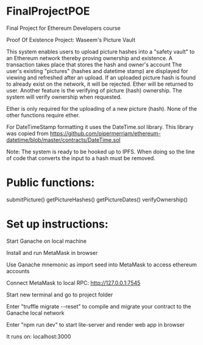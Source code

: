 # FinalProjectPOE
Final Project for Ethereum Developers course

Proof Of Existence Project: Waseem's Picture Vault

This system enables users to upload picture hashes into a "safety vault"
to an Ethereum network thereby proving ownership and existence.
A transaction takes place that stores the hash and owner's account
The user's existing "pictures" (hashes and datetime stamp) are displayed for viewing and refreshed after an upload.
If an uploaded picture hash is found to already exist on the network, it will be rejected. Ether will be returned to user.
Another feature is the verifying of picture (hash) ownership. The system will verify ownership when requested.

Ether is only required for the uploading of a new picture (hash). None of the other functions require ether.

For DateTimeStamp formatting it uses the DateTime.sol library.
This library was copied from https://github.com/pipermerriam/ethereum-datetime/blob/master/contracts/DateTime.sol

Note: The system is ready to be hooked up to IPFS. When doing so the line of code that converts the input to a hash must be removed.

Public functions:
================

submitPicture()
getPictureHashes()
getPictureDates()
verifyOwnership()

Set up instructions:
====================

Start Ganache on local machine

Install and run MetaMask in browser 

Use Ganache mnemonic as import seed into MetaMask to access ethereum accounts

Connect MetaMask to local RPC: http://127.0.0.1:7545

Start new terminal and go to project folder

Enter "truffle migrate --reset" to compile and migrate your contract to the Ganache local network

Enter "npm run dev" to start lite-server and render web app in browser

It runs on: localhost:3000

